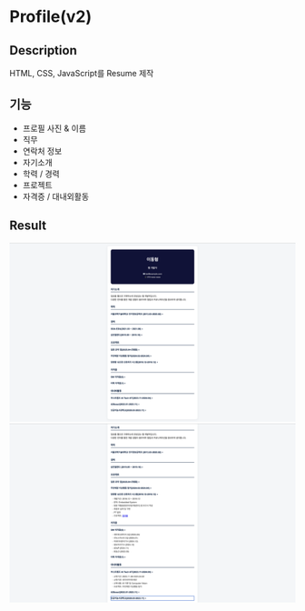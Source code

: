 # Profile(v2)

## Description
HTML, CSS, JavaScript를 Resume 제작

## 기능
- 프로필 사진 & 이름
- 직무
- 연락처 정보
- 자기소개
- 학력 / 경력
- 프로젝트
- 자격증 / 대내외활동

## Result
![Profile(v2) 결과물1](./result/result1.png)
![Profile(v2) 결과물2](./result/result2.png)
